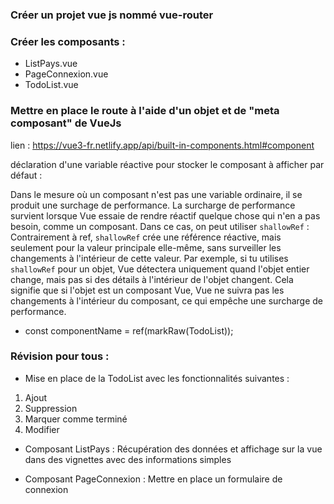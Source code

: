 ### Créer un projet vue js nommé vue-router
### Créer les composants : 
* ListPays.vue
* PageConnexion.vue
* TodoList.vue

### Mettre en place le route à l'aide d'un objet et de "meta composant" de VueJs
lien : https://vue3-fr.netlify.app/api/built-in-components.html#component

déclaration d'une variable réactive pour stocker le composant à afficher par défaut : 

Dans le mesure où un composant n'est pas une variable ordinaire, il se produit une surchage de performance. La surcharge de performance survient lorsque Vue essaie de rendre réactif quelque chose qui n'en a pas besoin, comme un composant. Dans ce cas, on peut utiliser `shallowRef` : Contrairement à ref, `shallowRef` crée une référence réactive, mais seulement pour la valeur principale elle-même, sans surveiller les changements à l'intérieur de cette valeur. Par exemple, si tu utilises `shallowRef` pour un objet, Vue détectera uniquement quand l'objet entier change, mais pas si des détails à l'intérieur de l'objet changent. Cela signifie que si l'objet est un composant Vue, Vue ne suivra pas les changements à l'intérieur du composant, ce qui empêche une surcharge de performance.

* const componentName = ref(markRaw(TodoList));



### Révision pour tous : 
* Mise en place de la TodoList avec les fonctionnalités suivantes : 
1. Ajout
2. Suppression
3. Marquer comme terminé
4. Modifier 

* Composant ListPays : 
Récupération des données et affichage sur la vue dans des vignettes avec des informations simples

* Composant PageConnexion :
Mettre en place un formulaire de connexion